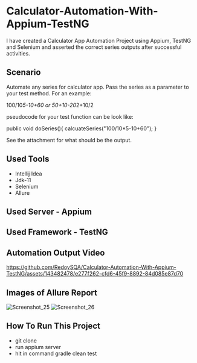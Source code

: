 # Calculator-Automation-With-Appium-TestNG
  I have created a Calculator App Automation Project using Appium, TestNG and Selenium and asserted the correct series outputs after successful activities.

## Scenario
   Automate any series for calculator app. Pass the series as a parameter to your test method.
For an example:

100/10*5-10+60
or
50+10-20*2+10/2

pseudocode for your test function can be look like:

public void doSeries(){
calcuateSeries("100/10*5-10+60");
}

See the attachment for what should be the output.

## Used Tools
   - Intellij Idea
   - Jdk-11
   - Selenium
   - Allure

## Used Server - Appium
## Used Framework - TestNG

## Automation Output Video
   https://github.com/RedoySQA/Calculator-Automation-With-Appium-TestNG/assets/143482478/e277f262-cfd6-45f9-8892-84d085e87d70
   
## Images of Allure Report
   ![Screenshot_25](https://github.com/RedoySQA/Calculator-Automation-With-Appium-TestNG/assets/143482478/a79fae83-e7f4-48e9-915a-5ec4a17aea28)
   ![Screenshot_26](https://github.com/RedoySQA/Calculator-Automation-With-Appium-TestNG/assets/143482478/4254eadb-26f1-41f7-b0e7-9d373e0d47d8)

## How To Run This Project
   - git clone
   - run appium server
   - hit in command gradle clean test

